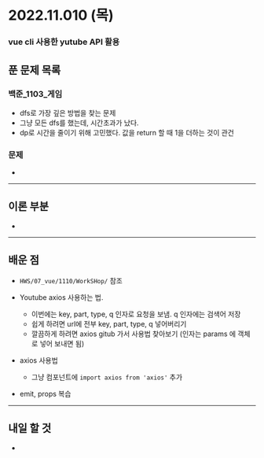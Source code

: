 # 2022.11.010 (목)

### vue cli 사용한 yutube API 활용



## 푼 문제 목록

### 백준\_1103_게임

- dfs로 가장 깊은 방법을 찾는 문제
- 그냥 모든 dfs를 했는데, 시간초과가 났다.
- dp로 시간을 줄이기 위해 고민했다. 값을 return 할 때 1을 더하는 것이 관건



###  문제

- 


---

## 이론 부분

- 

---

## 배운 점

- `HWS/07_vue/1110/WorkSHop/` 참조
- Youtube axios 사용하는 법.
  - 이번에는 key, part, type, q 인자로 요청을 보냄. q 인자에는 검색어 저장
  - 쉽게 하려면 url에 전부 key, part, type, q 넣어버리기
  - 깔끔하게 하려면 axios gitub 가서 사용법 찾아보기 (인자는 params 에 객체로 넣어 보내면 됨)

- axios 사용법
  - 그냥 컴포넌트에 `import axios from 'axios'` 추가

- emit, props 복습


---

## 내일 할 것

- 

